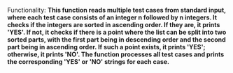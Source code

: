 Functionality: **This function reads multiple test cases from standard input, where each test case consists of an integer n followed by n integers. It checks if the integers are sorted in ascending order. If they are, it prints 'YES'. If not, it checks if there is a point where the list can be split into two sorted parts, with the first part being in descending order and the second part being in ascending order. If such a point exists, it prints 'YES'; otherwise, it prints 'NO'. The function processes all test cases and prints the corresponding 'YES' or 'NO' strings for each case.**